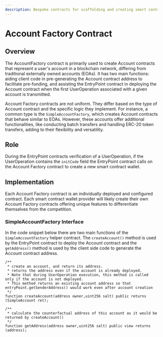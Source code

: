```yaml
---
description: Bespoke contracts for scaffolding and creating smart contract wallets.
---
```


# Account Factory Contract

## Overview

The AccountFactory contract is primarily used to create Account contracts that represent a user's account in a blockchain network, differing from traditional externally owned accounts (EOAs). It has two main functions: aiding client code in pre-generating the Account contract address to facilitate pre-funding, and assisting the EntryPoint contract in deploying the Account contract when the first UserOperation associated with a given account is transmitted.

Account Factory contracts are not uniform. They differ based on the type of Account contract and the specific logic they implement. For instance, a common type is the `SimpleAccountFactory`, which creates Account contracts that behave similar to EOAs. However, these accounts offer additional functionalities, like conducting batch transfers and handling ERC-20 token transfers, adding to their flexibility and versatility.

## Role

During the EntryPoint contracts verification of a UserOperation, if the UserOperation contains the `initCode` field the EntryPoint contract calls on the Account Factory contract to create a new smart contract wallet.

## Implementation

Each Account Factory contract is an individually deployed and configured contract. Each smart contract wallet provider will likely create their own Account Factory contracts offering unique features to differentiate themselves from the competition.

### SimpleAccountFactory Interface

In the code snippet below there are two main functions of the `SimpleAccountFactory` helper contract. The `createAccount()` method is used by the EntryPoint contract to deploy the Account contract and the `getAddress()` method is used by the client side code to generate the Account contract address.

```solidity
/**
 * create an account, and return its address.
 * returns the address even if the account is already deployed.
 * Note that during UserOperation execution, this method is called only if the account is not deployed.
 * This method returns an existing account address so that entryPoint.getSenderAddress() would work even after account creation
 */
function createAccount(address owner,uint256 salt) public returns (SimpleAccount ret);

/**
 * calculate the counterfactual address of this account as it would be returned by createAccount()
 */
function getAddress(address owner,uint256 salt) public view returns (address);
```
